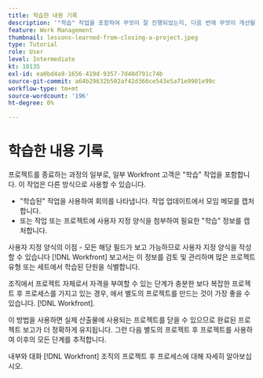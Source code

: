 ```yaml
---
title: 학습한 내용 기록
description: '"학습" 작업을 포함하여 무엇이 잘 진행되었는지, 다음 번에 무엇이 개선될 수 있는지 파악하는 방법을 알아봅니다.'
feature: Work Management
thumbnail: lessons-learned-from-closing-a-project.jpeg
type: Tutorial
role: User
level: Intermediate
kt: 10135
exl-id: ea0bd4a9-1656-419d-9357-7d48d791c74b
source-git-commit: a64b29632b502af42d366ce543e5a71e9901e99c
workflow-type: tm+mt
source-wordcount: '196'
ht-degree: 0%

---
```


# 학습한 내용 기록

프로젝트를 종료하는 과정의 일부로, 일부 Workfront 고객은 &quot;학습&quot; 작업을 포함합니다. 이 작업은 다른 방식으로 사용할 수 있습니다.

* &quot;학습된&quot; 작업을 사용하여 회의를 나타냅니다. 작업 업데이트에서 모임 메모를 캡처합니다.
* 또는 작업 또는 프로젝트에 사용자 지정 양식을 첨부하여 필요한 &quot;학습&quot; 정보를 캡처합니다.

사용자 지정 양식의 이점 - 모든 해당 필드가 보고 가능하므로 사용자 지정 양식을 작성할 수 있습니다 [!DNL Workfront] 보고서는 이 정보를 검토 및 관리하며 많은 프로젝트 유형 또는 세트에서 학습된 단원을 식별합니다.

조직에서 프로젝트 자체로서 자격을 부여할 수 있는 단계가 충분한 보다 복잡한 프로젝트 후 프로세스를 가지고 있는 경우, 에서 별도의 프로젝트를 만드는 것이 가장 좋을 수 있습니다. [!DNL Workfront].

이 방법을 사용하면 실제 산출물에 사용되는 프로젝트를 닫을 수 있으므로 완료된 프로젝트 보고가 더 정확하게 유지됩니다. 그런 다음 별도의 프로젝트 후 프로젝트를 사용하여 이후의 모든 단계를 추적합니다.

내부와 대화 [!DNL Workfront] 조직의 프로젝트 후 프로세스에 대해 자세히 알아보십시오.
